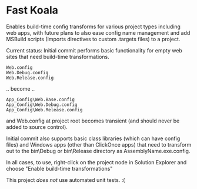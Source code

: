 # Fast Koala
Enables build-time config transforms for various project types including web apps, with future plans to also ease config name management and add MSBuild scripts (Imports directives to custom .targets files) to a project.

Current status: Initial commit performs basic functionality for empty web sites that need build-time transformations.

    Web.config
    Web.Debug.config
    Web.Release.config
    
.. become ..

    App_Config\Web.Base.config
    App_Config\Web.Debug.config
    App_Config\Web.Release.config
  
and Web.config at project root becomes transient (and should never be added to source control).

Initial commit also supports basic class libraries (which can have config files) and Windows apps (other than ClickOnce apps) that need to transform out to the bin\Debug or bin\Release directory as AssemblyName.exe.config.

In all cases, to use, right-click on the project node in Solution Explorer and choose "Enable build-time transformations"

This project *does not* use automated unit tests. :(
